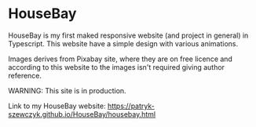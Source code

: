 # HouseBay
HouseBay is my first maked responsive website (and project in general) in Typescript. This website have a simple design with various animations.

Images derives from Pixabay site, where they are on free licence and according to this website to the images isn't required giving author reference.

WARNING: This site is in production.

Link to my HouseBay website: https://patryk-szewczyk.github.io/HouseBay/housebay.html
